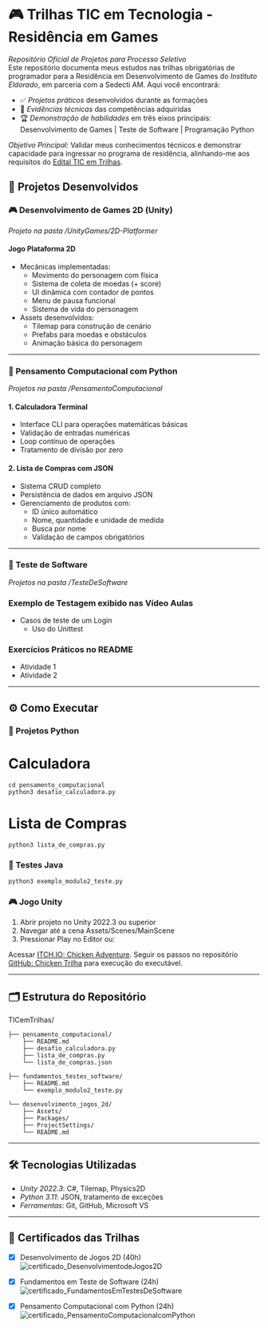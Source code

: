 # 🎮 Trilhas TIC em Tecnologia - Residência em Games

*Repositório Oficial de Projetos para Processo Seletivo*  
Este repositório documenta meus estudos nas trilhas obrigatórias de programador para a Residência em Desenvolvimento de Games do *Instituto Eldorado*, em parceria com a Sedecti AM. Aqui você encontrará:

- ✅ *Projetos práticos* desenvolvidos durante as formações  
- 🧪 *Evidências técnicas* das competências adquiridas  
- 🏆 *Demonstração de habilidades* em três eixos principais:  
  Desenvolvimento de Games | Teste de Software | Programação Python

*Objetivo Principal:* Validar meus conhecimentos técnicos e demonstrar capacidade para ingressar no programa de residência, alinhando-me aos requisitos do [Edital TIC em Trilhas](https://ticemtrilhas.org.br).

## 🚀 Projetos Desenvolvidos

### 🎮 Desenvolvimento de Games 2D (Unity)
*Projeto na pasta /UnityGames/2D-Platformer*

#### Jogo Plataforma 2D
- Mecânicas implementadas:
  - Movimento do personagem com física
  - Sistema de coleta de moedas (+ score)
  - UI dinâmica com contador de pontos
  - Menu de pausa funcional
  - Sistema de vida do personagem
- Assets desenvolvidos:
  - Tilemap para construção de cenário
  - Prefabs para moedas e obstáculos
  - Animação básica do personagem

---

### 🐍 Pensamento Computacional com Python
*Projetos na pasta /PensamentoComputacional*

#### 1. Calculadora Terminal
- Interface CLI para operações matemáticas básicas
- Validação de entradas numéricas
- Loop contínuo de operações
- Tratamento de divisão por zero

#### 2. Lista de Compras com JSON
- Sistema CRUD completo
- Persistência de dados em arquivo JSON
- Gerenciamento de produtos com:
  - ID único automático
  - Nome, quantidade e unidade de medida
  - Busca por nome
  - Validação de campos obrigatórios

---

### 🧪 Teste de Software
*Projetos na pasta /TesteDeSoftware*

### Exemplo de Testagem exibido nas Vídeo Aulas
- Casos de teste de um Login
  - Uso do Unittest

### Exercícios Práticos no README
- Atividade 1 
- Atividade 2 

---

## ⚙️ Como Executar

### 🐍 Projetos Python

# Calculadora
```
cd pensamento_computacional
python3 desafio_calculadora.py
```

# Lista de Compras
```
python3 lista_de_compras.py
```

### 🧪 Testes Java
```
python3 exemplo_modulo2_teste.py
```

### 🎮 Jogo Unity
1. Abrir projeto no Unity 2022.3 ou superior
2. Navegar até a cena Assets/Scenes/MainScene
3. Pressionar Play no Editor ou:

Acessar [ITCH.IO: Chicken Adventure](https://cliah.itch.io/chickenadventure).
Seguir os passos no repositório [GitHub: Chicken Trilha](https://github.com/AgataCli/ChickenTrilha) para execução do executável.

---

## 🗂️ Estrutura do Repositório

TICemTrilhas/

    ├── pensamento_computacional/
        ├── README.md 
        ├── desafio_calculadora.py        
        ├── lista_de_compras.py    
        └── lista_de_compras.json  

    ├── fundamentos_testes_software/
        ├── README.md 
        └── exemplo_modulo2_teste.py              

    └── desenvolvimento_jogos_2d/
        ├── Assets/
        ├── Packages/
        ├── ProjectSettings/
        └── README.md


---

## 🛠️ Tecnologias Utilizadas
- *Unity 2022.3*: C#, Tilemap, Physics2D
- *Python 3.11*: JSON, tratamento de exceções
- *Ferramentas*: Git, GitHub, Microsoft VS

---

## 📜 Certificados das Trilhas
- [x] Desenvolvimento de Jogos 2D (40h)
      ![certificado_DesenvolvimentodeJogos2D](https://github.com/user-attachments/assets/bfa7e07b-9cad-4b0a-a5ff-52bfd83496d9)

- [x] Fundamentos em Teste de Software (24h)
      ![certificado_FundamentosEmTestesDeSoftware](https://github.com/user-attachments/assets/bd33b1fb-aaaf-45ae-83d3-77803176b401)

- [x] Pensamento Computacional com Python (24h)
      ![certificado_PensamentoComputacionalcomPython](https://github.com/user-attachments/assets/651ce147-0209-4b7c-8a77-0f71dd71c58d)
